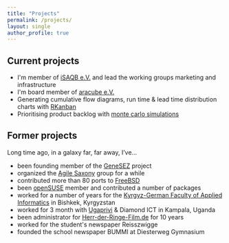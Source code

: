 ```yaml
---
title: "Projects"
permalink: /projects/
layout: single
author_profile: true
---
```


## Current projects

* I'm member of [iSAQB e.V.][1] and lead the working groups marketing and infrastructure
* I'm board member of [aracube e.V.][2]
* Generating cumulative flow diagrams, run time & lead time distribution charts with [RKanban][3]
* Prioritising product backlog with [monte carlo simulations][4]

## Former projects
Long time ago, in a galaxy far, far away, I’ve…

* been founding member of the [GeneSEZ][11] project
* organized the [Agile Saxony][12] group for a while
* contributed more than 80 ports to [FreeBSD][5]
* been [openSUSE][6] member and contributed a number of packages
* worked for a number of years for the [Kyrgyz-German Faculty of Applied Informatics][7] in Bishkek, Kyrgyzstan
* worked for 3 month with [Ugaprivi][8] & Diamond ICT in Kampala, Uganda
* been administrator for [Herr-der-Ringe-Film.de][10] for 10 years
* worked for the student's newspaper Reisszwigge
* founded the school newspaper BUMMI at Diesterweg Gymnasium

[1]:	https://isaqb.org/
[2]:	http://aracube.de/
[3]:	https://github.com/gbeine/RKanban "RKanban"
[4]:	https://github.com/gbeine/ProductBacklogMonteCarlo "monte carlo simulations"
[5]:	https://freebsd.org/ "FreeBSD"
[6]:	https://opensuse.org/ "openSUSE"
[7]:	http://kgfi.ksucta.kg/index.php/en/ "[Kyrgyz-German Faculty of Applied Informatics]"
[8]:	https://www.ugaprivi.org/ "Ugaprivi"
[10]:	https://herr-der-ringe-film.de "Herr-der-Ringe-Film.de"
[11]:	http://genesez.de
[12]:	https://www.xing.com/communities/groups/agile-saxony-1060189
